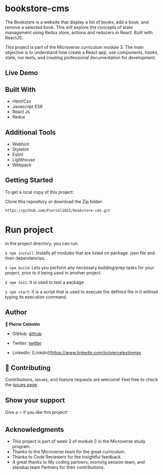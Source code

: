 # bookstore-cms
The Bookstore is a website that display a list of books, add a book, and remove a selected book. This will explore the concepts of state management using Redux store, actions and reducers in React. Built with ReactJS.

This project is part of the Microverse curriculum module 3. The main objective is to understand how create a React app, use components, hooks, state, run tests, and creating professional documentation for development.

## Live Demo

## Built With

- Html/Css
- Javascript ES6
- React Js
- Redux


## Additional Tools

- Webhint
- Stylelint
- Eslint
- Lighthouse
- Webpack

## Getting Started

To get a local copy of this project:

Clone this repository or download the Zip folder:
```
https://github.com/Piercel2022/bookstore-cms.git
```
# Run project
In the project directory, you can run:

`$ npm install`: Installs all modules that are listed on package. json file and their dependencies.

`$ npm build`: Lets you perform any necessary building/prep tasks for your project, prior to it being used in another project.

`$ npm test`: It is used to test a package

`$ npm start`: It is a script that is used to execute the defined file in it without typing its execution command.


## Author

👤 **Pierre Celestin**

- GitHub: [github](https://github.com/Piercel2022)

- Twitter: [twitter](https://twitter.com/pier_celestin)

- LinkedIn: [Linkdin](https://www.linkedin.com/in/piercelestinmax

## 🤝 Contributing

Contributions, issues, and feature requests are welcome!
Feel free to check the [issues page](https://github.com/Piercel2022/bookstore-cms/issues).

## Show your support

Give a ⭐️ if you like this project!

## Acknowledgments

- This project is part of week 2 of module 3 in the Microverse study program.
- Thanks to the Microverse team for the great curriculum.
- Thanks to Code Reviewers for the insightful feedback.
- A great thanks to My coding partners, morning session team, and standup team Partners for their contributions.

